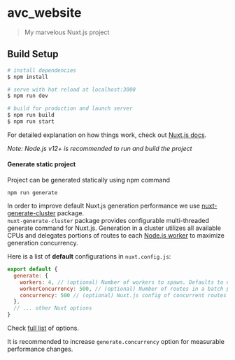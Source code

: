 # avc_website

> My marvelous Nuxt.js project

## Build Setup

```bash
# install dependencies
$ npm install

# serve with hot reload at localhost:3000
$ npm run dev

# build for production and launch server
$ npm run build
$ npm run start
```

For detailed explanation on how things work, check out [Nuxt.js docs](https://nuxtjs.org).

_Note: Node.js v12+ is recommended to run and build the project_

#### Generate static project

 Project can be generated statically using npm command 
 
```
npm run generate
```

In order to improve default Nuxt.js generation performance we use [nuxt-generate-cluster](https://github.com/nuxt-community/nuxt-generate-cluster) package.  
`nuxt-generate-cluster` package provides configurable multi-threaded generate command for Nuxt.js. Generation in a cluster utilizes all available CPUs and delegates portions of routes to each [Node.js worker](https://medium.com/@bobjohnson2/nodejs-worker-threads-24155706765) to maximize generation concurrency.  

Here is a list of **default** configurations in `nuxt.config.js`:  

```js
export default {
  generate: {
    workers: 4, // (optional) Number of workers to spawn. Defaults to number of CPUs
    workerConcurrency: 500, // (optional) Number of routes in a batch per worker to even the load 
    concurrency: 500 // (optional) Nuxt.js config of concurrent routes generation
  },
  // ... other Nuxt options
}
```

Check [full list](https://github.com/nuxt-community/nuxt-generate-cluster#nuxt-config-options) of options.

It is recommended to increase `generate.concurrency` option for measurable performance changes.
